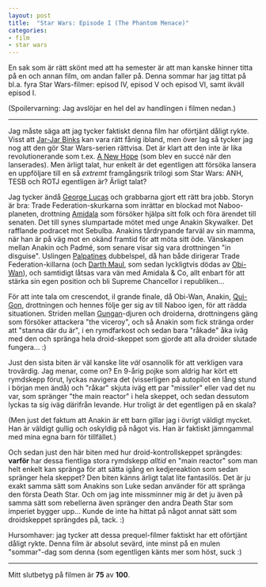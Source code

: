 ```yaml
---
layout: post
title:  "Star Wars: Episode I (The Phantom Menace)"
categories:
- film
- star wars
---
```


En sak som är rätt skönt med att ha semester är att man kanske hinner titta på en och annan film, om andan faller på. Denna sommar har jag tittat på bl.a. fyra Star Wars-filmer: episod IV, episod V och episod VI, samt ikväll episod I.

(Spoilervarning: Jag avslöjar en hel del av handlingen i filmen nedan.)

----

Jag måste säga att jag tycker faktiskt denna film har oförtjänt dåligt rykte. Visst att [Jar-Jar Binks](https://en.wikipedia.org/wiki/Jar_Jar_Binks) kan vara rätt fånig ibland, men över lag så tycker jag nog att den gör Star Wars-serien rättvisa. Det är klart att den inte är lika revolutionerande som t.ex. [A New Hope](https://en.wikipedia.org/wiki/Star_Wars_(film)) (som blev en succé när den lanserades). Men ärligt talat, hur enkelt är det egentligen att försöka lansera en uppföljare till en så *extremt* framgångsrik trilogi som Star Wars: ANH, TESB och ROTJ egentligen är? Ärligt talat?

Jag tycker ändå [George Lucas](https://en.wikipedia.org/wiki/George_Lucas) och grabbarna gjort ett rätt bra jobb. Storyn är bra: Trade Federation-skurkarna som inrättar en blockad mot Naboo-planeten, drottning [Amidala](https://en.wikipedia.org/wiki/Padm%C3%A9_Amidala) som försöker hjälpa sitt folk och föra ärendet till senaten. Det till synes slumpartade mötet med unge Anakin Skywalker. Det rafflande podracet mot Sebulba. Anakins tårdrypande farväl av sin mamma, när han är på väg mot en okänd framtid för att möta sitt öde. Vänskapen mellan Anakin och Padmé, som senare visar sig vara drottningen "in disguise". Uslingen [Palpatines](https://en.wikipedia.org/wiki/Palpatine)  dubbelspel, då han både dirigerar Trade Federation-killarna (och [Darth Maul](https://en.wikipedia.org/wiki/Darth_Maul), som sedan lyckligtvis dödas av [Obi-Wan](https://en.wikipedia.org/wiki/Obi-Wan_Kenobi)), och samtidigt låtsas vara vän med Amidala & Co, allt enbart för att stärka sin egen position och bli Supreme Chancellor i republiken...

För att inte tala om crescendot, il grande finale, då Obi-Wan, Anakin, [Qui-Gon](https://en.wikipedia.org/wiki/Qui-Gon_Jinn), drottningen och hennes följe ger sig av till Naboo igen, för att rädda situationen. Striden mellan [Gungan](https://en.wikipedia.org/wiki/List_of_Star_Wars_species_(F%E2%80%93J)#Gungan)-djuren och droiderna, drottningens gäng som försöker attackera "the viceroy", och så Anakin som fick stränga order att "stanna där du är", i en rymdfarkost och sedan bara "råkade" åka iväg med den och spränga hela droid-skeppet som gjorde att alla droider slutade fungera... :)

Just den sista biten är väl kanske lite *väl* osannolik för att verkligen vara trovärdig. Jag menar, come on? En 9-årig pojke som aldrig har kört ett rymdskepp förut, lyckas navigera det (visserligen på autopilot en lång stund i början men ändå) och "råkar" skjuta iväg ett par "missiler" eller vad det nu var, som spränger "the main reactor" i hela skeppet, och sedan dessutom lyckas ta sig iväg därifrån levande. Hur troligt är det egentligen på en skala?

(Men just det faktum att Anakin är ett barn gillar jag i övrigt väldigt mycket. Han är väldigt gullig och oskyldig på något vis. Han är faktiskt jämngammal med mina egna barn för tillfället.)

Och sedan just den här biten med hur droid-kontrollskeppet sprängdes: **varför** har dessa fientliga stora rymdskepp *alltid* en "main reactor" som man helt enkelt kan spränga för att sätta igång en kedjereaktion som sedan spränger hela skeppet? Den biten känns ärligt talat lite fantasilös. Det är ju exakt samma sätt som Anakins son Luke sedan använder för att spränga den första Death Star. Och om jag inte missminner mig är det ju även på samma sätt som rebellerna även spränger den andra Death Star som imperiet bygger upp... Kunde de inte ha hittat på något annat sätt som droidskeppet sprängdes på, tack. :)

Hursomhaver: jag tycker att dessa prequel-filmer faktiskt har ett oförtjänt dåligt rykte. Denna film är absolut sevärd, inte minst på en mulen "sommar"-dag som denna (som egentligen känts mer som höst, suck :)

----

Mitt slutbetyg på filmen är **75** av **100**.
